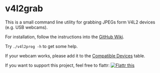 v4l2grab
========

This is a small command line utility for grabbing JPEGs form V4L2 devices (e.g. USB webcams).

For installation, follow the instructions into the [GitHub Wiki](https://github.com/twam/v4l2grab/wiki/Installation).

Try `./v4l2prog -h` to get some help.

If your webcam works, please add it to the [Compatible Devices](https://github.com/twam/v4l2grab/wiki/Compatible%20Devices) table.

If you want to support this project, feel free to flattr: 
[![Flattr this](http://api.flattr.com/button/flattr-badge-large.png)
](https://flattr.com/thing/157196/v4l2grab-Grabbing-JPEGs-from-V4L2-devices)

